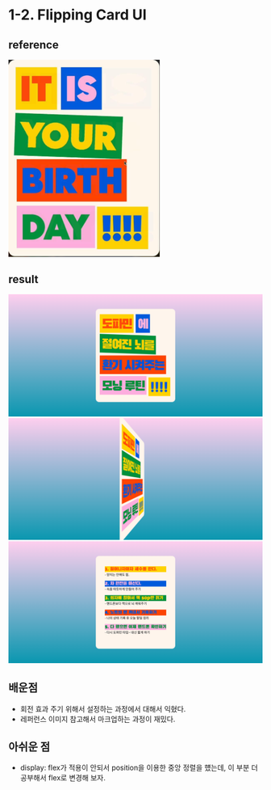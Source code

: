 # 1-2. Flipping Card UI

## reference

<img src="images/reference.png" style="width: 300px">

## result

<img src="images/result.png" >
<img src="images/result1.png" >
<img src="images/result2.png" >

## 배운점

- 회전 효과 주기 위해서 설정하는 과정에서 대해서 익혔다.
- 레퍼런스 이미지 참고해서 마크업하는 과정이 재밌다.

## 아쉬운 점

- display: flex가 적용이 안되서 position을 이용한 중앙 정렬을 헀는데, 이 부분 더 공부해서 flex로 변경해 보자.
